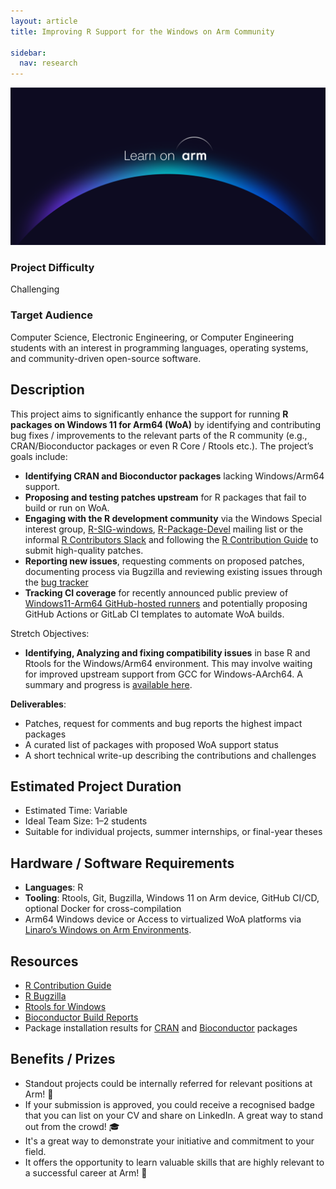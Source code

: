 ```yaml
---
layout: article
title: Improving R Support for the Windows on Arm Community 

sidebar:
  nav: research
---
```

<img class="image image--xl" src="./images/Learn_on_Arm_banner.png"/>

### Project Difficulty  
Challenging

### Target Audience  
Computer Science, Electronic Engineering, or Computer Engineering students with an interest in programming languages, operating systems, and community-driven open-source software.

## Description  

This project aims to significantly enhance the support for running **R packages on Windows 11 for Arm64 (WoA)** by identifying and contributing bug fixes / improvements to the relevant parts of the R community (e.g.,  CRAN/Bioconductor packages or even R Core / Rtools etc.). The project’s goals include:


- **Identifying CRAN and Bioconductor packages** lacking Windows/Arm64 support.
- **Proposing and testing patches upstream** for R packages that fail to build or run on WoA.
- **Engaging with the R development community** via the Windows Special interest group, [R-SIG-windows](https://stat.ethz.ch/mailman/listinfo/r-sig-windows), [R-Package-Devel](https://stat.ethz.ch/mailman/listinfo/r-package-devel) mailing list or the informal [R Contributors Slack](https://contributor.r-project.org/slack) and following the [R Contribution Guide](https://github.com/r-devel/rdevguide?tab=readme-ov-file) to submit high-quality patches.
- **Reporting new issues**, requesting comments on proposed patches, documenting process via Bugzilla and reviewing existing issues through the [bug tracker](https://bugs.r-project.org/)
- **Tracking CI coverage** for recently announced public preview of [Windows11-Arm64 GitHub-hosted runners](https://github.blog/changelog/2025-04-14-windows-arm64-hosted-runners-now-available-in-public-preview/) and potentially proposing GitHub Actions or GitLab CI templates to automate WoA builds.

Stretch Objectives:

- **Identifying, Analyzing and fixing compatibility issues** in base R and Rtools for the Windows/Arm64 environment. This may involve waiting for improved upstream support from GCC for Windows-AArch64. A summary and progress is [available here](https://linaro.atlassian.net/wiki/spaces/WOAR/pages/28802842658/MinGW+GNU+Toolchain).


**Deliverables**:
- Patches, request for comments and bug reports the highest impact packages
- A curated list of packages with proposed WoA support status
- A short technical write-up describing the contributions and challenges

## Estimated Project Duration  

- Estimated Time: Variable  
- Ideal Team Size: 1–2 students  
- Suitable for individual projects, summer internships, or final-year theses

## Hardware / Software Requirements  

- **Languages**: R  
- **Tooling**: Rtools, Git, Bugzilla, Windows 11 on Arm device, GitHub CI/CD, optional Docker for cross-compilation  
- Arm64 Windows device or Access to virtualized WoA platforms via [Linaro’s Windows on Arm Environments](https://linaro.atlassian.net/wiki/spaces/WOAR/pages/29005479987/Windows+on+Arm+Environments).

## Resources  
  
- [R Contribution Guide](https://github.com/r-devel/rdevguide?tab=readme-ov-file)  
- [R Bugzilla](https://bugs.r-project.org/)  
- [Rtools for Windows](https://cran.r-project.org/bin/windows/Rtools/)   
- [Bioconductor Build Reports](https://bioconductor.org/checkResults/)  
- Package installation results for [CRAN](https://www.r-project.org/nosvn/winutf8/ucrt3/CRAN_aarch64/install_out/) and [Bioconductor](https://www.r-project.org/nosvn/winutf8/ucrt3/BIOC_aarch64/install_out/) packages


## Benefits / Prizes  

- Standout projects could be internally referred for relevant positions at Arm! 📃  
- If your submission is approved, you could receive a recognised badge that you can list on your CV and share on LinkedIn. A great way to stand out from the crowd! 🎓  
- It's a great way to demonstrate your initiative and commitment to your field.  
- It offers the opportunity to learn valuable skills that are highly relevant to a successful career at Arm! 🎉  
